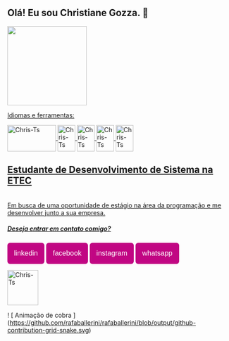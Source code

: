 
##  Olá! Eu sou Christiane Gozza. 🌻

<a href="https://github.com/chritianegozza">
  <img height = "180em" src = "https://avatars.githubusercontent.com/u/72118415?v=4" />
  
<div>


 Idiomas e ferramentas:
<div style = "display: inline_block"> 
    
  <img align = "center" alt = "Chris-Ts" height = "60" width = "110" src = "https://encrypted-tbn0.gstatic.com/images?q=tbn:ANd9GcREUag2sa9uOUBMB5fwiatrBxJm6G-mw4M6mg&usqp=CAU">
  
  <img align = "center" alt = "Chris-Ts" height = "60" width = "40" src = "https://avatars.githubusercontent.com/u/2918581?s=200&v=4">
  <img align = "center" alt = "Chris-Ts" height = "60" width = "40" src = "http://s2.glbimg.com/5Tu8pNzk2Y-Ce3mr31dsTnYnxQY=/695x0/s.glbimg.com/po/tt2/f/original/2016/05/18/java-logo-02.jpg">
  <img align = "center" alt = "Chris-Ts" height = "60" width = "40" src = "http://www.hti.com.br/images/mysql/mysql-logo.png">
  
   <img align = "center" alt = "Chris-Ts" height = "60" width = "40" src = "https://upload.wikimedia.org/wikipedia/commons/thumb/2/27/PHP-logo.svg/1200px-PHP-logo.svg.png">
        
  <p><h2>Estudante de Desenvolvimento de Sistema na ETEC</h2></p>

  <br>Em busca de uma oportunidade de estágio na área da programação e me desenvolver 
  junto a sua empresa.<br>
  <h5>Deseja entrar em contato comigo?</h5>
  
 
<a href="https://www.linkedin.com/in/christiane-gozza-0b7b0089/"><button style="background: rgb(193, 6, 131); border-radius: 6px; padding: 15px; cursor: pointer; color: #fff; border: none; font-size: 16px;">linkedin</button></a>
<a href="https://www.facebook.com/christiane.moon"><button style="background: rgb(193, 6, 131); border-radius: 6px; padding: 15px; cursor: pointer; color: #fff; border: none; font-size: 16px;">facebook</button></a>
<a href="https://www.instagram.com/annemoom/"><button style="background: rgb(193, 6, 131); border-radius: 6px; padding: 15px; cursor: pointer; color: #fff; border: none; font-size: 16px;">instagram</button></a>
<a href="https://web.whatsapp.com/"><button style="background: rgb(193, 6, 131); border-radius: 6px; padding: 15px; cursor: pointer; color: #fff; border: none; font-size: 16px;">whatsapp</button></a><br>

 <p><img align = "center" alt = "Chris-Ts" height = "80" width = "70" src = "https://media.tenor.com/images/d139e96072bae377be522258f7128881/tenor.gif"></p>
  

</div>

  
  ! [ Animação de cobra ] (https://github.com/rafaballerini/rafaballerini/blob/output/github-contribution-grid-snake.svg)
  
